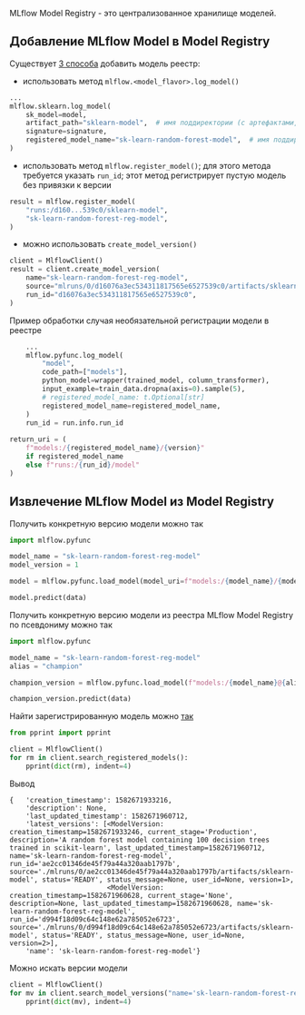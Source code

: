 MLflow Model Registry - это централизованное хранилище моделей.
## Добавление MLflow Model в Model Registry

Существует [3 способа](https://mlflow.org/docs/latest/model-registry.html#adding-an-mlflow-model-to-the-model-registry) добавить модель реестр:
- использовать метод `mlflow.<model_flavor>.log_model()`
```python
...
mlflow.sklearn.log_model(
	sk_model=model,
	artifact_path="sklearn-model",  # имя поддиректории (с артефактами, `MLmodel`, `conda.yaml`, `model.pkl` etc.) директории artifacts/
	signature=signature,
	registered_model_name="sk-learn-random-forest-model",  # имя поддиректории в директории models/
)
```
- использовать метод `mlflow.register_model()`; для этого метода требуется указать `run_id`; этот метод регистрирует пустую модель без привязки к версии
```python
result = mlflow.register_model(
	"runs:/d160...539c0/sklearn-model",
	"sk-learn-random-forest-reg-model",
)
```
- можно использовать `create_model_version()` 
```python
client = MlflowClient()
result = client.create_model_version(
    name="sk-learn-random-forest-reg-model",
    source="mlruns/0/d16076a3ec534311817565e6527539c0/artifacts/sklearn-model",
    run_id="d16076a3ec534311817565e6527539c0",
)
```

Пример обработки случая необязательной регистрации модели в реестре
```python
	...
	mlflow.pyfunc.log_model(
		"model",
		code_path=["models"],
		python_model=wrapper(trained_model, column_transformer),
		input_example=train_data.dropna(axis=0).sample(5),
        # registered_model_name: t.Optional[str]
		registered_model_name=registered_model_name,
	)
    run_id = run.info.run_id
    
return_uri = (
	f"models:/{registered_model_name}/{version}"
	if registered_model_name
	else f"runs:/{run_id}/model"
)
```

## Извлечение MLflow Model из Model Registry

Получить конкретную версию модели можно так
```python
import mlflow.pyfunc

model_name = "sk-learn-random-forest-reg-model"
model_version = 1

model = mlflow.pyfunc.load_model(model_uri=f"models:/{model_name}/{model_version}")

model.predict(data)
```

Получить конкретную версию модели из реестра MLflow Model Registry по псевдониму можно так
```python
import mlflow.pyfunc

model_name = "sk-learn-random-forest-reg-model"
alias = "champion"

champion_version = mlflow.pyfunc.load_model(f"models:/{model_name}@{alias}")

champion_version.predict(data)
```

Найти зарегистрированную модель можно [так](https://mlflow.org/docs/latest/model-registry.html#listing-and-searching-mlflow-models) 
```python
from pprint import pprint

client = MlflowClient()
for rm in client.search_registered_models():
    pprint(dict(rm), indent=4)
```

Вывод
```base
{   'creation_timestamp': 1582671933216,
    'description': None,
    'last_updated_timestamp': 1582671960712,
    'latest_versions': [<ModelVersion: creation_timestamp=1582671933246, current_stage='Production', description='A random forest model containing 100 decision trees trained in scikit-learn', last_updated_timestamp=1582671960712, name='sk-learn-random-forest-reg-model', run_id='ae2cc01346de45f79a44a320aab1797b', source='./mlruns/0/ae2cc01346de45f79a44a320aab1797b/artifacts/sklearn-model', status='READY', status_message=None, user_id=None, version=1>,
                        <ModelVersion: creation_timestamp=1582671960628, current_stage='None', description=None, last_updated_timestamp=1582671960628, name='sk-learn-random-forest-reg-model', run_id='d994f18d09c64c148e62a785052e6723', source='./mlruns/0/d994f18d09c64c148e62a785052e6723/artifacts/sklearn-model', status='READY', status_message=None, user_id=None, version=2>],
    'name': 'sk-learn-random-forest-reg-model'}
```

Можно искать версии модели
```python
client = MlflowClient()
for mv in client.search_model_versions("name='sk-learn-random-forest-reg-model'"):
    pprint(dict(mv), indent=4)
```




